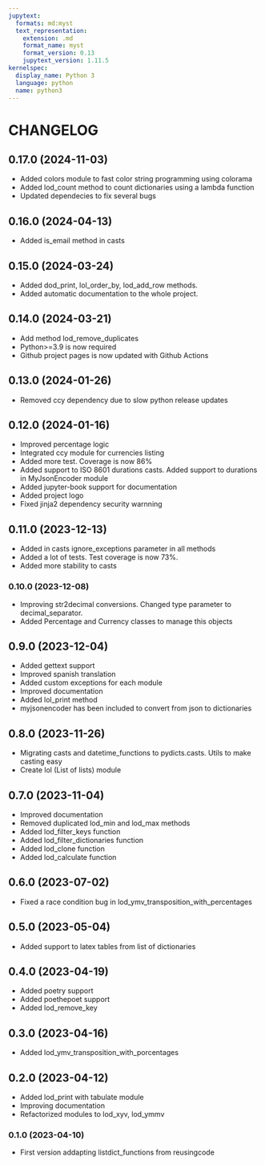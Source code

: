 ```yaml
---
jupytext:
  formats: md:myst
  text_representation:
    extension: .md
    format_name: myst
    format_version: 0.13
    jupytext_version: 1.11.5
kernelspec:
  display_name: Python 3
  language: python
  name: python3
---
```

# CHANGELOG

## 0.17.0 (2024-11-03)
- Added colors module to fast color string programming using colorama
- Added lod_count method to count dictionaries using a lambda function
- Updated dependecies to fix several bugs

## 0.16.0 (2024-04-13)
- Added is_email method in casts

## 0.15.0 (2024-03-24)
- Added dod_print, lol_order_by, lod_add_row methods.
- Added automatic documentation to the whole project.

## 0.14.0 (2024-03-21)
- Add method lod_remove_duplicates
- Python>=3.9 is now required
- Github project pages is now updated with Github Actions

## 0.13.0 (2024-01-26)
- Removed ccy dependency due to slow python release updates

## 0.12.0 (2024-01-16)
- Improved percentage logic
- Integrated ccy module for currencies listing
- Added more test. Coverage is now 86%
- Added support to ISO 8601 durations casts. Added support to durations in MyJsonEncoder module
- Added jupyter-book support for documentation
- Added project logo
- Fixed jinja2 dependency security warnning

## 0.11.0 (2023-12-13)
- Added in casts ignore_exceptions parameter in all methods
- Added a lot of tests. Test coverage is now 73%.
- Added more stability to casts

### 0.10.0 (2023-12-08)
- Improving str2decimal conversions. Changed type parameter to decimal_separator.
- Added Percentage and Currency classes to manage this objects

## 0.9.0 (2023-12-04)
- Added gettext support
- Improved spanish translation
- Added custom exceptions for each module
- Improved documentation
- Added lol_print method
- myjsonencoder has been included to convert from json to dictionaries

## 0.8.0 (2023-11-26)
- Migrating casts and datetime_functions to pydicts.casts. Utils to make casting easy
- Create lol (List of lists) module

## 0.7.0 (2023-11-04)
- Improved documentation
- Removed duplicated lod_min and lod_max methods
- Added lod_filter_keys function
- Added lod_filter_dictionaries function
- Added lod_clone function
- Added lod_calculate function

## 0.6.0 (2023-07-02)
- Fixed a race condition bug in lod_ymv_transposition_with_percentages

## 0.5.0 (2023-05-04)
- Added support to latex tables from list of dictionaries

## 0.4.0 (2023-04-19)
- Added poetry support
- Added poethepoet support
- Added lod_remove_key

## 0.3.0 (2023-04-16)
- Added lod_ymv_transposition_with_porcentages

## 0.2.0 (2023-04-12)
- Added lod_print with tabulate module
- Improving documentation
- Refactorized modules to lod_xyv, lod_ymmv

### 0.1.0 (2023-04-10)
- First version addapting listdict_functions from reusingcode
